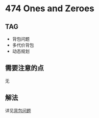 # 474 Ones and Zeroes    

## TAG
* 背包问题
* 多代价背包
* 动态规划

## 需要注意的点
无

## 解法
详见[背包问题](https://www.superxc.com/articles/13)